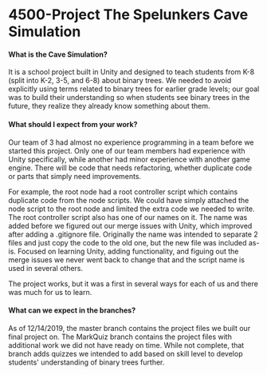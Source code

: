 # 4500-Project The Spelunkers Cave Simulation

#### What is the Cave Simulation?
It is a school project built in Unity and designed to teach students from K-8 (split into K-2, 3-5, and 6-8) about binary trees. We needed to avoid explicitly using terms related to binary trees for earlier grade levels; our goal was to build their understanding so when students see binary trees in the future, they realize they already know something about them.

#### What should I expect from your work?
Our team of 3 had almost no experience programming in a team before we started this project. Only one of our team members had experience with Unity specifically, while another had minor experience with another game engine. There will be code that needs refactoring, whether duplicate code or parts that simply need improvements. 

For example, the root node had a root controller script which contains duplicate code from the node scripts. We could have simply attached the node script to the root node and limited the extra code we needed to write. The root controller script also has one of our names on it. The name was added before we figured out our merge issues with Unity, which improved after adding a .gitignore file. Originally the name was intended to separate 2 files and just copy the code to the old one, but the new file was included as-is. Focused on learning Unity, adding functionality, and figuing out the merge issues we never went back to change that and the script name is used in several others.

The project works, but it was a first in several ways for each of us and there was much for us to learn.

#### What can we expect in the branches?
As of 12/14/2019, the master branch contains the project files we built our final project on. The MarkQuiz branch contains the project files with additional work we did not have ready on time. While not complete, that branch adds quizzes we intended to add based on skill level to develop students' understanding of binary trees further.
